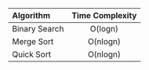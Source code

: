 | Algorithm | Time Complexity |
| :-------- | :-------------: |
| Binary Search | O(logn) |
| Merge Sort | O(nlogn) |
| Quick Sort | O(nlogn) |
